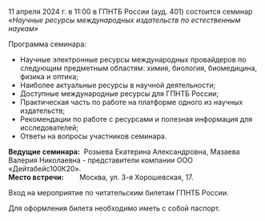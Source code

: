 11 апреля 2024 г. в 11:00 в ГПНТБ России (ауд. 401) состоится семинар _«Научные ресурсы международных издательств по естественным наукам»_

Программа семинара:
*   Научные электронные ресурсы международных провайдеров по следующим предметным областям: химия, биология, биомедицина, физика и оптика;
*   Наиболее актуальные ресурсы в научной деятельности;
*   Доступные международные ресурсы для ГПНТБ России;
*   Практическая часть по работе на платформе одного из научных издательств;
*   Рекомендации по работе с ресурсами и полезная информация для исследователей;
*   Ответы на вопросы участников семинара.

**Ведущие семинара:**  Розыева Екатерина Александровна, Мазаева Валерия Николаевна - представители компании ООО «Дейтабейс100К20».  
**Место встречи:**        Москва, ул. 3-я Хорошевская, 17.

Вход на мероприятие по читательским билетам ГПНТБ России.

Для оформления билета необходимо иметь с собой паспорт.
